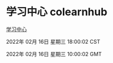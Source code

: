 # 学习中心 colearnhub
[学习中心](http://59.174.27.143:56308/colearnhub/)

2022年 02月 16日 星期三 18:00:02 CST

2022年 02月 16日 星期三 10:00:02 GMT
